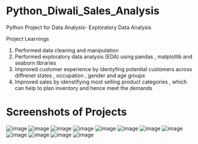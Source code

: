 # Python_Diwali_Sales_Analysis
Python Project for Data Analysis- Exploratory Data Analysis 

Project Learnings 
1. Performed data cleaning and manipulation
2. Performed exploratory data analysis (EDA) using pandas , matplotlib and seaborn libraries 
3. Improved customer experience by identyfing potential customers across diffrenet states , 
   occupation , gender and age groups 
4. Improved sales by idenstifying most selling product categories , which can help to plan 
   inventory and hence meet the demands 


 # Screenshots of Projects 
 ![image](https://github.com/hansu03/Python_Diwali_Sales_Analysis/assets/114220372/366c445d-80e2-4ba5-ae38-07ec7b0bd0d6)
 ![image](https://github.com/hansu03/Python_Diwali_Sales_Analysis/assets/114220372/46223fe2-6403-478c-91cf-e226959cdca5)
 ![image](https://github.com/hansu03/Python_Diwali_Sales_Analysis/assets/114220372/e9e64cf3-077c-4b10-937b-4c5a62d5d00b)
 ![image](https://github.com/hansu03/Python_Diwali_Sales_Analysis/assets/114220372/a9fa2220-5128-4404-8c6a-ee9a06c97a2b)
![image](https://github.com/hansu03/Python_Diwali_Sales_Analysis/assets/114220372/c8a73c08-5a5a-42bb-9ef9-f87f2fb7d1fa)
![image](https://github.com/hansu03/Python_Diwali_Sales_Analysis/assets/114220372/252c877d-38f9-4847-bb16-7c7d5940c0d5)
![image](https://github.com/hansu03/Python_Diwali_Sales_Analysis/assets/114220372/d91e4de2-88b7-4a10-8877-e525f2874fb5)
![image](https://github.com/hansu03/Python_Diwali_Sales_Analysis/assets/114220372/fa12e60c-8df3-4998-af6b-b07f5710124d)
![image](https://github.com/hansu03/Python_Diwali_Sales_Analysis/assets/114220372/11d91c5a-a95c-4725-be22-f3cec7837209)
![image](https://github.com/hansu03/Python_Diwali_Sales_Analysis/assets/114220372/dcf6796b-9c2a-474d-8b4c-a7e31a7b6620)
![image](https://github.com/hansu03/Python_Diwali_Sales_Analysis/assets/114220372/f06fab27-4933-4ca7-b1b7-81b1cac19cae)
![image](https://github.com/hansu03/Python_Diwali_Sales_Analysis/assets/114220372/09a920af-5b48-488f-881f-849b971cae21)





